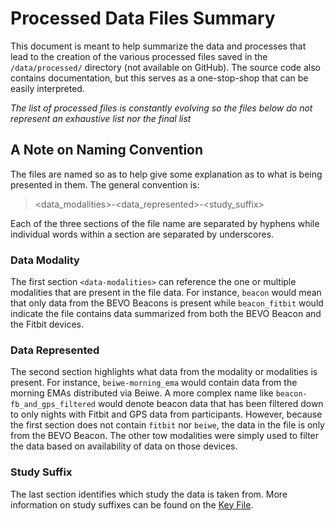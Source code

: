 # Processed Data Files Summary
This document is meant to help summarize the data and processes that lead to the creation of the various processed files saved in the `/data/processed/` directory (not available on GitHub). The source code also contains documentation, but this serves as a one-stop-shop that can be easily interpreted. 

_The list of processed files is constantly evolving so the files below do not represent an exhaustive list nor the final list_

## A Note on Naming Convention
The files are named so as to help give some explanation as to what is being presented in them. The general convention is:

> <data_modalities>-<data_represented>-<study_suffix>

Each of the three sections of the file name are separated by hyphens while individual words within a section are separated by underscores. 

### Data Modality
The first section `<data-modalities>` can reference the one or multiple modalities that are present in the file data. For instance, `beacon` would mean that only data from the BEVO Beacons is present while `beacon_fitbit` would indicate the file contains data summarized from both the BEVO Beacon and the Fitbit devices.

### Data Represented
The second section highlights what data from the modality or modalities is present. For instance, `beiwe-morning_ema` would contain data from the morning EMAs distributed via Beiwe. A more complex name like `beacon-fb_and_gps_filtered` would denote beacon data that has been filtered down to only nights with Fitbit and GPS data from participants. However, because the first section does not contain `fitbit` nor `beiwe`, the data in the file is only from the BEVO Beacon. The other tow modalities were simply used to filter the data based on availability of data on those devices.

### Study Suffix
The last section identifies which study the data is taken from. More information on study suffixes can be found on the [Key File](https://github.com/intelligent-environments-lab/utx000/blob/master/references/WCWH%20Study%20Key.xlsx).
